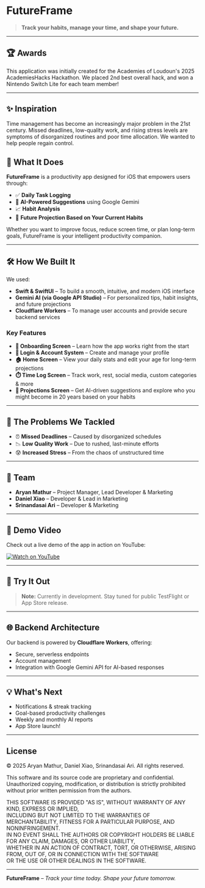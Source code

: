 # FutureFrame

> **Track your habits, manage your time, and shape your future.**

---

## 🏆 Awards

This application was initially created for the Academies of Loudoun's 2025 AcademiesHacks Hackathon. We placed 2nd best overall hack, and won a Nintendo Switch Lite for each team member!

---

## ✨ Inspiration

Time management has become an increasingly major problem in the 21st century. Missed deadlines, low-quality work, and rising stress levels are symptoms of disorganized routines and poor time allocation. We wanted to help people regain control.

## 📱 What It Does

**FutureFrame** is a productivity app designed for iOS that empowers users through:

* ✅ **Daily Task Logging**
* 🧠 **AI-Powered Suggestions** using Google Gemini
* 📈 **Habit Analysis**
* 🔮 **Future Projection Based on Your Current Habits**

Whether you want to improve focus, reduce screen time, or plan long-term goals, FutureFrame is your intelligent productivity companion.

---

## 🛠️ How We Built It

We used:

* **Swift & SwiftUI** – To build a smooth, intuitive, and modern iOS interface
* **Gemini AI (via Google API Studio)** – For personalized tips, habit insights, and future projections
* **Cloudflare Workers** – To manage user accounts and provide secure backend services

### Key Features

* **🧭 Onboarding Screen** – Learn how the app works right from the start
* **👤 Login & Account System** – Create and manage your profile
* **🏠 Home Screen** – View your daily stats and edit your age for long-term projections
* **⏱️ Time Log Screen** – Track work, rest, social media, custom categories & more
* **🧾 Projections Screen** – Get AI-driven suggestions and explore who you might become in 20 years based on your habits

---

## 🚧 The Problems We Tackled

* ⏰ **Missed Deadlines** – Caused by disorganized schedules
* 📉 **Low Quality Work** – Due to rushed, last-minute efforts
* 😰 **Increased Stress** – From the chaos of unstructured time

---

## 👥 Team

* **Aryan Mathur** – Project Manager, Lead Developer & Marketing
* **Daniel Xiao** – Developer & Lead in Marketing
* **Srinandasai Ari** – Developer & Marketing

---

## 🎥 Demo Video

Check out a live demo of the app in action on YouTube:

[![Watch on YouTube](https://img.youtube.com/vi/ATCZJZS59ZM/0.jpg)](https://youtu.be/ATCZJZS59ZM)

---

## 📲 Try It Out

> **Note:** Currently in development. Stay tuned for public TestFlight or App Store release.

---

## 🌐 Backend Architecture

Our backend is powered by **Cloudflare Workers**, offering:

* Secure, serverless endpoints
* Account management
* Integration with Google Gemini API for AI-based responses

---

## 💡 What's Next

* Notifications & streak tracking
* Goal-based productivity challenges
* Weekly and monthly AI reports
* App Store launch!

---

## License

© 2025 Aryan Mathur, Daniel Xiao, Srinandasai Ari. All rights reserved.

This software and its source code are proprietary and confidential.  
Unauthorized copying, modification, or distribution is strictly prohibited without prior written permission from the authors.

THIS SOFTWARE IS PROVIDED "AS IS", WITHOUT WARRANTY OF ANY KIND, EXPRESS OR IMPLIED,  
INCLUDING BUT NOT LIMITED TO THE WARRANTIES OF MERCHANTABILITY, FITNESS FOR A PARTICULAR PURPOSE, AND NONINFRINGEMENT.  
IN NO EVENT SHALL THE AUTHORS OR COPYRIGHT HOLDERS BE LIABLE FOR ANY CLAIM, DAMAGES, OR OTHER LIABILITY,  
WHETHER IN AN ACTION OF CONTRACT, TORT, OR OTHERWISE, ARISING FROM, OUT OF, OR IN CONNECTION WITH THE SOFTWARE  
OR THE USE OR OTHER DEALINGS IN THE SOFTWARE.

---

**FutureFrame** – *Track your time today. Shape your future tomorrow.*
